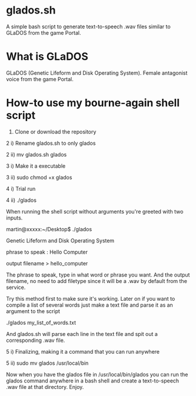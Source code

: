 # glados.sh
A simple bash script to generate text-to-speech .wav files similar to GLaDOS from the game Portal.

# What is GLaDOS
GLaDOS (Genetic Lifeform and Disk Operating System). Female antagonist voice from the game Portal.

# How-to use my bourne-again shell script
1) Clone or download the repository

2 i) Rename glados.sh to only glados

2 ii) mv glados.sh glados

3 i) Make it a executable

3 ii) sudo chmod +x glados

4 i) Trial run

4 ii) ./glados

When running the shell script without arguments you're greeted with two inputs.

martin@xxxxx:~/Desktop$ ./glados 

Genetic Lifeform and Disk Operating System

phrase to speak : Hello Computer

output filename > hello_computer

The phrase to speak, type in what word or phrase you want.
And the output filename, no need to add filetype since it will be a .wav
by default from the service.

Try this method first to make sure it's working. Later on if you want
to compile a list of several words just make a text file and parse it as an argument
to the script

./glados my_list_of_words.txt

And glados.sh will parse each line in the text file and spit out a corresponding .wav file.

5 i) Finalizing, making it a command that you can run anywhere

5 ii) sudo mv glados /usr/local/bin

Now when you have the glados file in /usr/local/bin/glados you can run the glados command
anywhere in a bash shell and create a text-to-speech .wav file at that directory. Enjoy.
